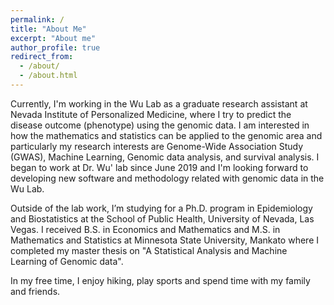 ```yaml
---
permalink: /
title: "About Me"
excerpt: "About me"
author_profile: true
redirect_from: 
  - /about/
  - /about.html
---
```


Currently, I'm working in the Wu Lab as a graduate research assistant at Nevada Institute of Personalized Medicine, where I try to predict the disease outcome (phenotype) using the genomic data. I am interested in how the mathematics and statistics can be applied to the genomic area and particularly my research interests are Genome-Wide Association Study (GWAS), Machine Learning, Genomic data analysis, and survival analysis. I began to work at Dr. Wu' lab since June 2019 and I'm looking forward to developing new software and methodology related with genomic data in the Wu Lab. 


Outside of the lab work, I’m studying for a Ph.D. program in Epidemiology and Biostatistics at the School of Public Health, University of Nevada, Las Vegas. I received B.S. in Economics and Mathematics and M.S. in Mathematics and Statistics at Minnesota State University, Mankato where I completed my master thesis on "A Statistical Analysis and Machine Learning of Genomic data".
		 

In my free time, I enjoy hiking, play sports and spend time with my family and friends.
